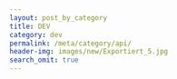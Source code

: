 ```yaml
---
layout: post_by_category
title: DEV
category: dev
permalink: /meta/category/api/
header-img: images/new/Exportiert_5.jpg
search_omit: true
---
```

